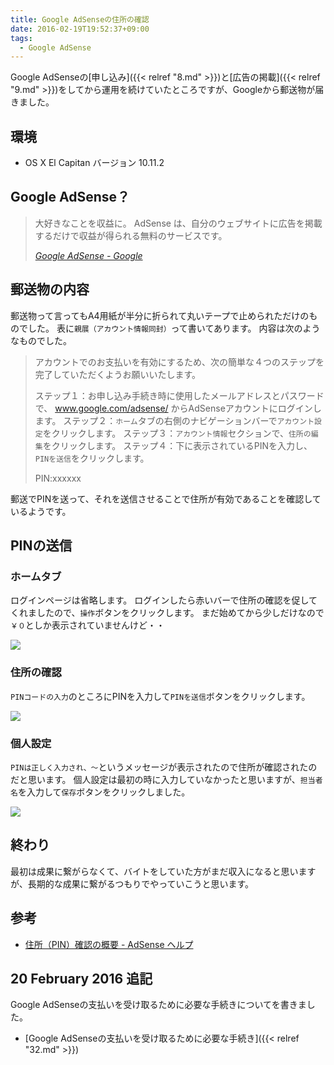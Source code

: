 ```yaml
---
title: Google AdSenseの住所の確認
date: 2016-02-19T19:52:37+09:00
tags:
  - Google AdSense
---
```


Google AdSenseの[申し込み]({{< relref "8.md" >}})と[広告の掲載]({{< relref "9.md" >}})をしてから運用を続けていたところですが、Googleから郵送物が届きました。

<!--more-->

## 環境

* OS X El Capitan バージョン 10.11.2

## Google AdSense？

> 大好きなことを収益に。
AdSense は、自分のウェブサイトに広告を掲載するだけで収益が得られる無料のサービスです。
>
> <cite>[Google AdSense - Google](https://www.google.co.jp/intl/ja/adsense/start/#?modal_active=none)</cite>

## 郵送物の内容

郵送物って言ってもA4用紙が半分に折られて丸いテープで止められただけのものでした。
表に`親展（アカウント情報同封）`って書いてあります。
内容は次のようなものでした。

> アカウントでのお支払いを有効にするため、次の簡単な４つのステップを完了していただくようお願いいたします。
>
> ステップ１：お申し込み手続き時に使用したメールアドレスとパスワードで、 www.google.com/adsense/ からAdSenseアカウントにログインします。
> ステップ２：`ホーム`タブの右側のナビゲーションバーで`アカウント設定`をクリックします。
> ステップ３：`アカウント情報`セクションで、`住所の編集`をクリックします。
> ステップ４：下に表示されているPINを入力し、`PINを送信`をクリックします。
>
> PIN:xxxxxx

郵送でPINを送って、それを送信させることで住所が有効であることを確認しているようです。

## PINの送信

### ホームタブ

ログインページは省略します。
ログインしたら赤いバーで住所の確認を促してくれましたので、`操作`ボタンをクリックします。
まだ始めてから少しだけなので`￥０`としか表示されていませんけど・・

![](/img/31-01.png)

### 住所の確認

`PINコードの入力`のところにPINを入力して`PINを送信`ボタンをクリックします。

![](/img/31-02.png)

### 個人設定

`PINは正しく入力され、〜`というメッセージが表示されたので住所が確認されたのだと思います。
個人設定は最初の時に入力していなかったと思いますが、`担当者名`を入力して`保存`ボタンをクリックしました。

![](/img/31-03.png)

## 終わり

最初は成果に繋がらなくて、バイトをしていた方がまだ収入になると思いますが、長期的な成果に繋がるつもりでやっていこうと思います。

## 参考

* [住所（PIN）確認の概要 - AdSense ヘルプ](https://support.google.com/adsense/answer/157667?hl=ja)

## 20 February 2016 追記

Google AdSenseの支払いを受け取るために必要な手続きについてを書きました。

* [Google AdSenseの支払いを受け取るために必要な手続き]({{< relref "32.md" >}})
